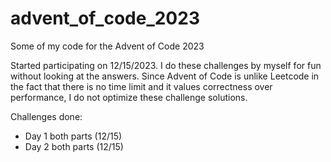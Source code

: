 # advent_of_code_2023
Some of my code for the Advent of Code 2023

Started participating on 12/15/2023. I do these challenges by myself for fun without looking at the answers. Since Advent of Code is unlike Leetcode in the fact that there is no time limit and it values correctness over performance, I do not optimize these challenge solutions.

Challenges done:
- Day 1 both parts (12/15)
- Day 2 both parts (12/15)
